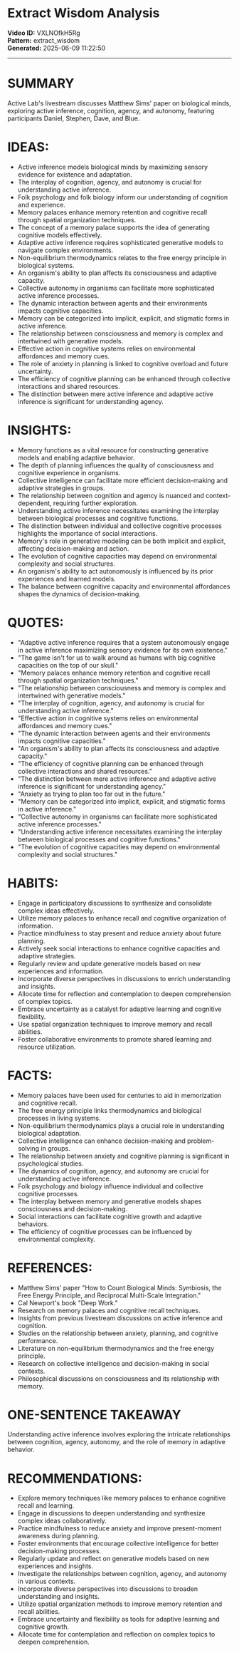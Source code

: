 # Extract Wisdom Analysis

**Video ID:** VXLNOfkH5Rg  
**Pattern:** extract_wisdom  
**Generated:** 2025-06-09 11:22:50  

---

# SUMMARY
Active Lab's livestream discusses Matthew Sims' paper on biological minds, exploring active inference, cognition, agency, and autonomy, featuring participants Daniel, Stephen, Dave, and Blue.

# IDEAS:
- Active inference models biological minds by maximizing sensory evidence for existence and adaptation.
- The interplay of cognition, agency, and autonomy is crucial for understanding active inference.
- Folk psychology and folk biology inform our understanding of cognition and experience.
- Memory palaces enhance memory retention and cognitive recall through spatial organization techniques.
- The concept of a memory palace supports the idea of generating cognitive models effectively.
- Adaptive active inference requires sophisticated generative models to navigate complex environments.
- Non-equilibrium thermodynamics relates to the free energy principle in biological systems.
- An organism's ability to plan affects its consciousness and adaptive capacity.
- Collective autonomy in organisms can facilitate more sophisticated active inference processes.
- The dynamic interaction between agents and their environments impacts cognitive capacities.
- Memory can be categorized into implicit, explicit, and stigmatic forms in active inference.
- The relationship between consciousness and memory is complex and intertwined with generative models.
- Effective action in cognitive systems relies on environmental affordances and memory cues.
- The role of anxiety in planning is linked to cognitive overload and future uncertainty.
- The efficiency of cognitive planning can be enhanced through collective interactions and shared resources.
- The distinction between mere active inference and adaptive active inference is significant for understanding agency.

# INSIGHTS:
- Memory functions as a vital resource for constructing generative models and enabling adaptive behavior.
- The depth of planning influences the quality of consciousness and cognitive experience in organisms.
- Collective intelligence can facilitate more efficient decision-making and adaptive strategies in groups.
- The relationship between cognition and agency is nuanced and context-dependent, requiring further exploration.
- Understanding active inference necessitates examining the interplay between biological processes and cognitive functions.
- The distinction between individual and collective cognitive processes highlights the importance of social interactions.
- Memory's role in generative modeling can be both implicit and explicit, affecting decision-making and action.
- The evolution of cognitive capacities may depend on environmental complexity and social structures.
- An organism's ability to act autonomously is influenced by its prior experiences and learned models.
- The balance between cognitive capacity and environmental affordances shapes the dynamics of decision-making.

# QUOTES:
- "Adaptive active inference requires that a system autonomously engage in active inference maximizing sensory evidence for its own existence."
- "The game isn't for us to walk around as humans with big cognitive capacities on the top of our skull."
- "Memory palaces enhance memory retention and cognitive recall through spatial organization techniques."
- "The relationship between consciousness and memory is complex and intertwined with generative models."
- "The interplay of cognition, agency, and autonomy is crucial for understanding active inference."
- "Effective action in cognitive systems relies on environmental affordances and memory cues."
- "The dynamic interaction between agents and their environments impacts cognitive capacities."
- "An organism's ability to plan affects its consciousness and adaptive capacity."
- "The efficiency of cognitive planning can be enhanced through collective interactions and shared resources."
- "The distinction between mere active inference and adaptive active inference is significant for understanding agency."
- "Anxiety as trying to plan too far out in the future."
- "Memory can be categorized into implicit, explicit, and stigmatic forms in active inference."
- "Collective autonomy in organisms can facilitate more sophisticated active inference processes."
- "Understanding active inference necessitates examining the interplay between biological processes and cognitive functions."
- "The evolution of cognitive capacities may depend on environmental complexity and social structures."

# HABITS:
- Engage in participatory discussions to synthesize and consolidate complex ideas effectively.
- Utilize memory palaces to enhance recall and cognitive organization of information.
- Practice mindfulness to stay present and reduce anxiety about future planning.
- Actively seek social interactions to enhance cognitive capacities and adaptive strategies.
- Regularly review and update generative models based on new experiences and information.
- Incorporate diverse perspectives in discussions to enrich understanding and insights.
- Allocate time for reflection and contemplation to deepen comprehension of complex topics.
- Embrace uncertainty as a catalyst for adaptive learning and cognitive flexibility.
- Use spatial organization techniques to improve memory and recall abilities.
- Foster collaborative environments to promote shared learning and resource utilization.

# FACTS:
- Memory palaces have been used for centuries to aid in memorization and cognitive recall.
- The free energy principle links thermodynamics and biological processes in living systems.
- Non-equilibrium thermodynamics plays a crucial role in understanding biological adaptation.
- Collective intelligence can enhance decision-making and problem-solving in groups.
- The relationship between anxiety and cognitive planning is significant in psychological studies.
- The dynamics of cognition, agency, and autonomy are crucial for understanding active inference.
- Folk psychology and biology influence individual and collective cognitive processes.
- The interplay between memory and generative models shapes consciousness and decision-making.
- Social interactions can facilitate cognitive growth and adaptive behaviors.
- The efficiency of cognitive processes can be influenced by environmental complexity.

# REFERENCES:
- Matthew Sims' paper "How to Count Biological Minds: Symbiosis, the Free Energy Principle, and Reciprocal Multi-Scale Integration."
- Cal Newport's book "Deep Work."
- Research on memory palaces and cognitive recall techniques.
- Insights from previous livestream discussions on active inference and cognition.
- Studies on the relationship between anxiety, planning, and cognitive performance.
- Literature on non-equilibrium thermodynamics and the free energy principle.
- Research on collective intelligence and decision-making in social contexts.
- Philosophical discussions on consciousness and its relationship with memory.

# ONE-SENTENCE TAKEAWAY
Understanding active inference involves exploring the intricate relationships between cognition, agency, autonomy, and the role of memory in adaptive behavior.

# RECOMMENDATIONS:
- Explore memory techniques like memory palaces to enhance cognitive recall and learning.
- Engage in discussions to deepen understanding and synthesize complex ideas collaboratively.
- Practice mindfulness to reduce anxiety and improve present-moment awareness during planning.
- Foster environments that encourage collective intelligence for better decision-making processes.
- Regularly update and reflect on generative models based on new experiences and insights.
- Investigate the relationships between cognition, agency, and autonomy in various contexts.
- Incorporate diverse perspectives into discussions to broaden understanding and insights.
- Utilize spatial organization methods to improve memory retention and recall abilities.
- Embrace uncertainty and flexibility as tools for adaptive learning and cognitive growth.
- Allocate time for contemplation and reflection on complex topics to deepen comprehension.